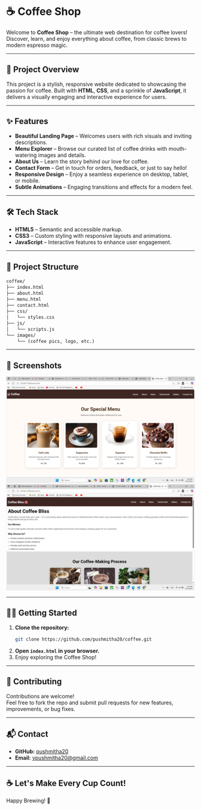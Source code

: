 # ☕ Coffee Shop

Welcome to **Coffee Shop** – the ultimate web destination for coffee lovers!  
Discover, learn, and enjoy everything about coffee, from classic brews to modern espresso magic.

---

## 🚀 Project Overview

This project is a stylish, responsive website dedicated to showcasing the passion for coffee. Built with **HTML**, **CSS**, and a sprinkle of **JavaScript**, it delivers a visually engaging and interactive experience for users.

---

## ✨ Features

- **Beautiful Landing Page** – Welcomes users with rich visuals and inviting descriptions.
- **Menu Explorer** – Browse our curated list of coffee drinks with mouth-watering images and details.
- **About Us** – Learn the story behind our love for coffee.
- **Contact Form** – Get in touch for orders, feedback, or just to say hello!
- **Responsive Design** – Enjoy a seamless experience on desktop, tablet, or mobile.
- **Subtle Animations** – Engaging transitions and effects for a modern feel.

---

## 🛠️ Tech Stack

- **HTML5** – Semantic and accessible markup.
- **CSS3** – Custom styling with responsive layouts and animations.
- **JavaScript** – Interactive features to enhance user engagement.

---

## 📂 Project Structure

```
coffee/
├── index.html
├── about.html
├── menu.html
├── contact.html
├── css/
│   └── styles.css
├── js/
│   └── scripts.js
└── images/
    └── (coffee pics, logo, etc.)
```

---

## 🌟 Screenshots

<!-- Add your screenshots here -->
![Home Page Preview](menubar)
![Menu Page Preview](screenshot-menu.png)

---

## 👩‍💻 Getting Started

1. **Clone the repository:**
    ```bash
    git clone https://github.com/pushmitha20/coffee.git
    ```
2. **Open `index.html` in your browser.**
3. Enjoy exploring the Coffee Shop!

---

## 🤝 Contributing

Contributions are welcome!  
Feel free to fork the repo and submit pull requests for new features, improvements, or bug fixes.

---

## 📬 Contact

- **GitHub:** [pushmitha20](https://github.com/pushmitha20)
- **Email:** vpushmitha20@gmail.com

---

## ☕ Let's Make Every Cup Count!
Happy Brewing! 🚀
